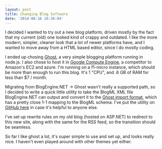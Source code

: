 ```yaml
---
layout: post
title: Changing Blog Software
date: '2014-08-16 16:36:04'
---
```


I decided I wanted to try out a new blog platform, driven mostly by the fact that my current (old) one looked kind of crappy and outdated.  I like the more modern, simpler, cleaner look that a lot of newer platforms have, and I wanted to move away from a HTML based editor, since I do mostly coding.

I ended up chosing [Ghost](https://ghost.org), a very simple blogging platform running in node.js.  I also chose to host it in [Google Compute Engine](https://cloud.google.com/products/compute-engine/), a competitor to Amazon's EC2 and azure.  I'm running on a f1-micro instance, which should be more than enough to run this blog.  It's 1 "CPU", and .6 GB of RAM for less than $7 / month.

Migrating from BlogEngine.NET -> Ghost wasn't really a supported path, so I decided to write a quick little utility to take the BlogML XML file BlogEngine.NET can output and convert it to the [Ghost import format](https://github.com/TryGhost/Ghost/wiki/Import-format), which has a pretty close 1-1 mapping to the BlogML schema.  I've put the utility on [GitHub here](https://github.com/steveniemitz/BlogML2Ghost) in case it's helpful to anyone else.

I've set up rewrite rules on my old blog (hosted on ASP.NET) to redirect to this new site, along with the same for the RSS feed, so the transition should be seamless.

So far I like ghost a lot, it's super simple to use and set up, and looks really nice.  I haven't even played around with other themes yet either.
